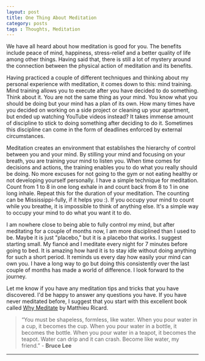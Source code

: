 ```yaml
---
layout: post
title: One Thing About Meditation
category: posts
tags : Thoughts, Meditation
---
```


We have all heard about how meditation is good for you. The benefits include peace of mind, happiness, stress-relief and a better quality of life among other things. Having said that, there is still a lot of mystery around the connection between the physical action of meditation and its benefits.

Having practiced a couple of different techniques and thinking about my personal experience with meditation, it comes down to this: mind training. Mind training allows you to execute after you have decided to do something. Think about it. You are not the same thing as your mind. You know what you should be doing but your mind has a plan of its own. 
How many times have you decided on working on a side project or cleaning up your apartment, but ended up watching YouTube videos instead? It takes immense amount of discipline to stick to doing something after deciding to do it. Sometimes this discipline can come in the form of deadlines enforced by external circumstances.

Meditation creates an environment that establishes the hierarchy of control between you and your mind. By stilling your mind and focusing on your breath, you are training your mind to listen you. When time comes for decisions and actions, the training enables you to do what you really should be doing. No more excuses for not going to the gym or not eating healthy or not developing yourself personally.
I have a simple technique for meditation. Count from 1 to 8 in one long exhale in and count back from 8 to 1 in one long inhale. Repeat this for the duration of your meditation. The counting can be Mississippi-fully, if it helps you :). If you occupy your mind to count while you breathe, it is impossible to think of anything else. It's a simple way to occupy your mind to do what you want it to do.

I am nowhere close to being able to fully control my mind, but after meditating for a couple of months now, I am more disciplined than I used to be. Maybe it is just "placebo," but it is a placebo that works. I suggest starting small. My fiancé and I meditate every night for 7 minutes before going to bed. It is amazing how hard it is to stay idle without doing anything for such a short period. It reminds us every day how easily your mind can own you. I have a long way to go but doing this consistently over the last couple of months has made a world of difference. I look forward to the journey. 

Let me know if you have any meditation tips and tricks that you have discovered. I'd be happy to answer any questions you have. If you have never meditated before, I suggest that you start with this excellent book called <a href = "http://www.amazon.com/Why-Meditate-Working-Thoughts-Emotions/dp/1401926630">Why Meditate</a> by Matthieu Ricard. 

<blockquote>
“You must be shapeless, formless, like water. When you pour water in a cup, it becomes the cup. When you pour water in a bottle, it becomes the bottle. When you pour water in a teapot, it becomes the teapot. Water can drip and it can crash. Become like water, my friend.” - <b> Bruce Lee </b>
</blockquote>

---
